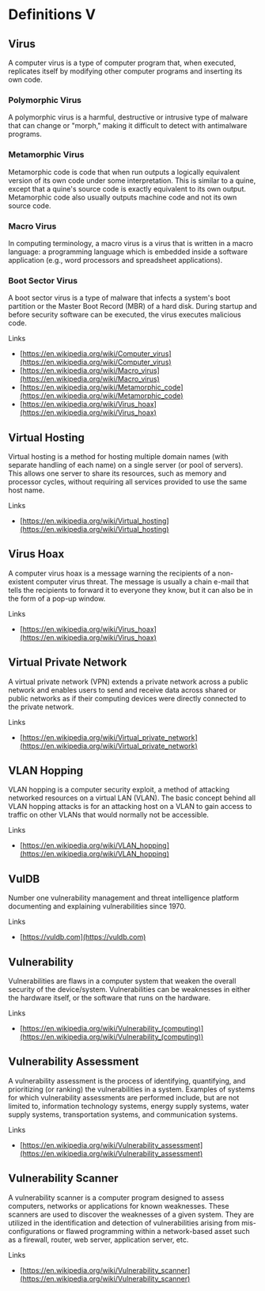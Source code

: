 # Definitions V

## Virus
A computer virus is a type of computer program that, when executed, replicates itself by modifying other computer programs and inserting its own code.

### Polymorphic Virus
A polymorphic virus is a harmful, destructive or intrusive type of malware that can change or "morph," making it difficult to detect with antimalware programs.

### Metamorphic Virus
Metamorphic code is code that when run outputs a logically equivalent version of its own code under some interpretation. This is similar to a quine, except that a quine's source code is exactly equivalent to its own output. Metamorphic code also usually outputs machine code and not its own source code.

### Macro Virus
In computing terminology, a macro virus is a virus that is written in a macro language: a programming language which is embedded inside a software application (e.g., word processors and spreadsheet applications).

### Boot Sector Virus
A boot sector virus is a type of malware that infects a system's boot partition or the Master Boot Record (MBR) of a hard disk.
During startup and before security software can be executed, the virus executes malicious code.

Links
- [https://en.wikipedia.org/wiki/Computer_virus](https://en.wikipedia.org/wiki/Computer_virus)
- [https://en.wikipedia.org/wiki/Macro_virus](https://en.wikipedia.org/wiki/Macro_virus)
- [https://en.wikipedia.org/wiki/Metamorphic_code](https://en.wikipedia.org/wiki/Metamorphic_code)
- [https://en.wikipedia.org/wiki/Virus_hoax](https://en.wikipedia.org/wiki/Virus_hoax)

## Virtual Hosting
Virtual hosting is a method for hosting multiple domain names (with separate handling of each name) on a single server (or pool of servers).
This allows one server to share its resources, such as memory and processor cycles, without requiring all services provided to use the same host name.

Links
- [https://en.wikipedia.org/wiki/Virtual_hosting](https://en.wikipedia.org/wiki/Virtual_hosting)

## Virus Hoax
A computer virus hoax is a message warning the recipients of a non-existent computer virus threat.
The message is usually a chain e-mail that tells the recipients to forward it to everyone they know, but it can also be in the form of a pop-up window.

Links
- [https://en.wikipedia.org/wiki/Virus_hoax](https://en.wikipedia.org/wiki/Virus_hoax)

## Virtual Private Network
A virtual private network (VPN) extends a private network across a public network and enables users to send and receive data across shared or public networks as if their computing devices were directly connected to the private network.

Links
- [https://en.wikipedia.org/wiki/Virtual_private_network](https://en.wikipedia.org/wiki/Virtual_private_network)

## VLAN Hopping
VLAN hopping is a computer security exploit, a method of attacking networked resources on a virtual LAN (VLAN).
The basic concept behind all VLAN hopping attacks is for an attacking host on a VLAN to gain access to traffic on other VLANs that would normally not be accessible.

Links
- [https://en.wikipedia.org/wiki/VLAN_hopping](https://en.wikipedia.org/wiki/VLAN_hopping)

## VulDB
Number one vulnerability management and threat intelligence platform documenting and explaining vulnerabilities since 1970.

Links
- [https://vuldb.com](https://vuldb.com)

## Vulnerability
Vulnerabilities are flaws in a computer system that weaken the overall security of the device/system.
Vulnerabilities can be weaknesses in either the hardware itself, or the software that runs on the hardware.

Links
- [https://en.wikipedia.org/wiki/Vulnerability_(computing)](https://en.wikipedia.org/wiki/Vulnerability_(computing))

## Vulnerability Assessment
A vulnerability assessment is the process of identifying, quantifying, and prioritizing (or ranking) the vulnerabilities in a system.
Examples of systems for which vulnerability assessments are performed include, but are not limited to, information technology systems, energy supply systems, water supply systems, transportation systems, and communication systems.

Links
- [https://en.wikipedia.org/wiki/Vulnerability_assessment](https://en.wikipedia.org/wiki/Vulnerability_assessment)

## Vulnerability Scanner
A vulnerability scanner is a computer program designed to assess computers, networks or applications for known weaknesses.
These scanners are used to discover the weaknesses of a given system.
They are utilized in the identification and detection of vulnerabilities arising from mis-configurations or flawed programming within a network-based asset such as a firewall, router, web server, application server, etc.

Links
- [https://en.wikipedia.org/wiki/Vulnerability_scanner](https://en.wikipedia.org/wiki/Vulnerability_scanner)
